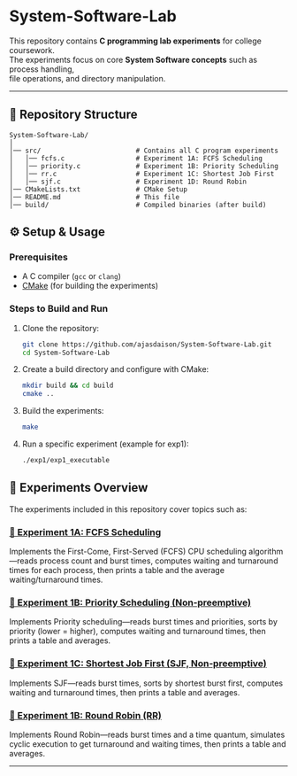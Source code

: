 # System-Software-Lab  

This repository contains **C programming lab experiments** for college coursework.  
The experiments focus on core **System Software concepts** such as process handling,  
file operations, and directory manipulation.  

---

## 📂 Repository Structure
```
System-Software-Lab/
│
│── src/                        # Contains all C program experiments
│   │── fcfs.c                  # Experiment 1A: FCFS Scheduling
│   │── priority.c              # Experiment 1B: Priority Scheduling
│   │── rr.c                    # Experiment 1C: Shortest Job First
│   │── sjf.c                   # Experiment 1D: Round Robin
│── CMakeLists.txt              # CMake Setup
│── README.md                   # This file
│── build/                      # Compiled binaries (after build)
```
## ⚙️ Setup & Usage 

### Prerequisites  
- A C compiler (`gcc` or `clang`)  
- [CMake](https://cmake.org/) (for building the experiments)  

### Steps to Build and Run  

1. Clone the repository:  
    ```sh
    git clone https://github.com/ajasdaison/System-Software-Lab.git
    cd System-Software-Lab
    ```
2. Create a build directory and configure with CMake:
    ```sh
    mkdir build && cd build
    cmake ..
    ```
3. Build the experiments:
    ```sh
    make
    ```
4. Run a specific experiment (example for exp1):
    ```sh
    ./exp1/exp1_executable
    ```

## 📜 Experiments Overview
The experiments included in this repository cover topics such as:

### [**🔗 Experiment 1A: FCFS Scheduling**](src/fcfs.c)

Implements the First-Come, First-Served (FCFS) CPU scheduling algorithm—reads process count and burst times, computes waiting and turnaround times for each process, then prints a table and the average waiting/turnaround times.

### [**🔗 Experiment 1B: Priority Scheduling (Non‑preemptive)**](src/priority.c)

Implements Priority scheduling—reads burst times and priorities, sorts by priority (lower = higher), computes waiting and turnaround times, then prints a table and averages.

### [**🔗 Experiment 1C: Shortest Job First (SJF, Non‑preemptive)**](src/sjf.c)

Implements SJF—reads burst times, sorts by shortest burst first, computes waiting and turnaround times, then prints a table and averages.

### [**🔗 Experiment 1B: Round Robin (RR)**](src/rr.c)

Implements Round Robin—reads burst times and a time quantum, simulates cyclic execution to get turnaround and waiting times, then prints a table and averages.

---
